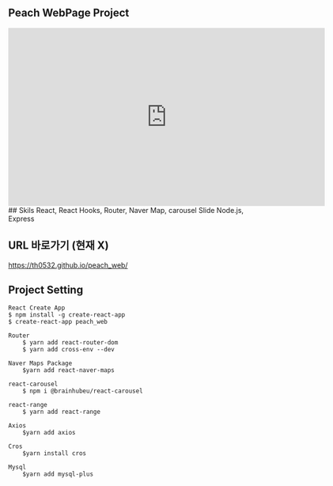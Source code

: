 ## Peach WebPage Project

<iframe width="640" height="360" src="https://www.youtube.com/watch?v=Mt5h76Y5CY4" frameborder="0" gesture="media" allowfullscreen=""></iframe>
## Skils
    React, React Hooks, Router, Naver Map, carousel Slide
    Node.js, Express

## URL 바로가기 (현재 X)
<https://th0532.github.io/peach_web/>


## Project Setting
	React Create App
	$ npm install -g create-react-app
	$ create-react-app peach_web

	Router 
		$ yarn add react-router-dom
		$ yarn add cross-env --dev

	Naver Maps Package
	    $yarn add react-naver-maps

	react-carousel
	    $ npm i @brainhubeu/react-carousel

	react-range
	    $ yarn add react-range

	Axios
	    $yarn add axios

	Cros
	    $yarn install cros

	Mysql
	    $yarn add mysql-plus
